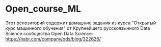 # Open_course_ML

Этот репозиторий содержит домашние задания из курса "Открытый курс машинного обучения" от Крупнейшего русскоязычного Data Science сообщества Open Data Science:
https://habr.com/company/ods/blog/322626/
